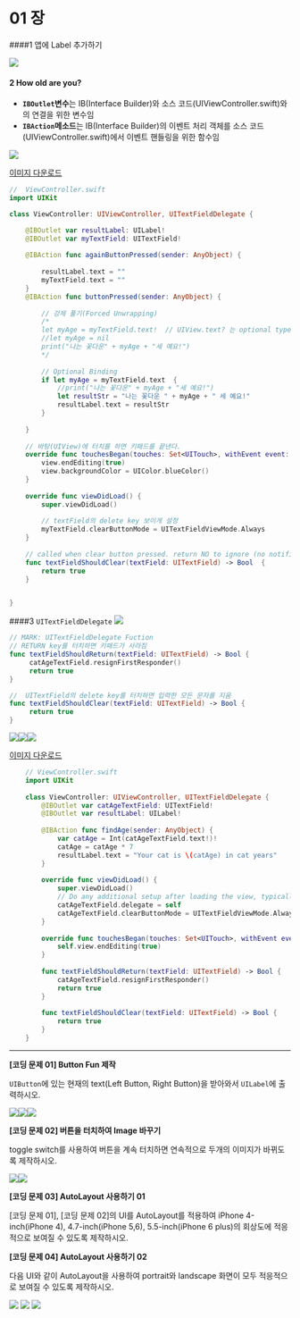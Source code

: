 # 01 장

####1 앱에 Label 추가하기

![](1_1.png)

 
#### 2 How old are you? 

* **`IBOutlet`변수**는 IB(Interface Builder)와 소스 코드(UIViewController.swift)와의 연결을 위한 변수임
* **`IBAction`메소드**는 IB(Interface Builder)의 이벤트 처리 객체를 소스 코드(UIViewController.swift)에서 이벤트 핸들링을 위한 함수임 

![](2_1.png)

[이미지 다운로드](https://dl.dropboxusercontent.com/u/11130733/Lec_2016_public/people.gif)
```swift
//  ViewController.swift
import UIKit

class ViewController: UIViewController, UITextFieldDelegate {

    @IBOutlet var resultLabel: UILabel!
    @IBOutlet var myTextField: UITextField!
    
    @IBAction func againButtonPressed(sender: AnyObject) {
        
        resultLabel.text = ""
        myTextField.text = ""
    }
    @IBAction func buttonPressed(sender: AnyObject) {
        
        // 강제 풀기(Forced Unwrapping)
        /*
        let myAge = myTextField.text!  // UIView.text? 는 optional type 임
        //let myAge = nil
        print("나는 꽃다운" + myAge + "세 예요!")
        */
        
        // Optional Binding
        if let myAge = myTextField.text  {
            //print("나는 꽃다운" + myAge + "세 예요!")
            let resultStr = "나는 꽃다운 " + myAge + " 세 예요!"
            resultLabel.text = resultStr
        }
        
    }
    
    // 바탕(UIView)에 터치를 하면 키패드를 끝낸다.
    override func touchesBegan(touches: Set<UITouch>, withEvent event: UIEvent?) {
        view.endEditing(true)
        view.backgroundColor = UIColor.blueColor()
    }
    
    override func viewDidLoad() {
        super.viewDidLoad()
        
        // textField의 delete key 보이게 설정
        myTextField.clearButtonMode = UITextFieldViewMode.Always
    }
    
    // called when clear button pressed. return NO to ignore (no notifications)
    func textFieldShouldClear(textField: UITextField) -> Bool  {
        return true
    }


}

```

####3 ```UITextFieldDelegate``` 
![](UITextFieldDelegate.png)

```Swift
// MARK: UITextFieldDelegate Fuction
// RETURN key를 터치하면 키패드가 사라짐  
func textFieldShouldReturn(textField: UITextField) -> Bool {
     catAgeTextField.resignFirstResponder() 
     return true        
}

//  UITextField의 delete key를 터치하면 입력한 모든 문자를 지움    
func textFieldShouldClear(textField: UITextField) -> Bool { 
     return true   
}
```

![](cat_year_1_1.png)![](cat_year_2_1.png)![](cat_year_3_1.png)

  
  [이미지 다운로드](https://dl.dropboxusercontent.com/u/11130733/Lec_2016_public/cat.png)
  
```swift
    // ViewController.swift
    import UIKit
    
    class ViewController: UIViewController, UITextFieldDelegate {
        @IBOutlet var catAgeTextField: UITextField!
        @IBOutlet var resultLabel: UILabel!
        
        @IBAction func findAge(sender: AnyObject) { 
            var catAge = Int(catAgeTextField.text!)!
            catAge = catAge * 7
            resultLabel.text = "Your cat is \(catAge) in cat years"
        }
        
        override func viewDidLoad() {
            super.viewDidLoad()
            // Do any additional setup after loading the view, typically from a nib.
            catAgeTextField.delegate = self
            catAgeTextField.clearButtonMode = UITextFieldViewMode.Always
        }
    
        override func touchesBegan(touches: Set<UITouch>, withEvent event: UIEvent?) {
            self.view.endEditing(true)
        }
        
        func textFieldShouldReturn(textField: UITextField) -> Bool {
            catAgeTextField.resignFirstResponder()
            return true
        }
        
        func textFieldShouldClear(textField: UITextField) -> Bool {
            return true
        }
    }
```

---


**[코딩 문제 01] Button Fun 제작**

`UIButton`에 있는 현재의 text(Left Button, Right Button)을 받아와서 `UILabel`에 출력하시오.
 
 ![](ButtonFun01.png)![](ButtonFun02.png)![](ButtonFun03.png)

**[코딩 문제 02] 버튼을 터치하여 Image 바꾸기**

toggle switch를 사용하여 버튼을 계속 터치하면 연속적으로 두개의 이미지가 바뀌도록 제작하시오.

![](ChangeIMG01_s.png)![](ChangeIMG02_s.png)

**[코딩 문제 03] AutoLayout 사용하기 01**

[코딩 문제 01], [코딩 문제 02]의 UI를 AutoLayout를 적용하여 iPhone 4-inch(iPhone 4), 4.7-inch(iPhone 5,6), 5.5-inch(iPhone 6 plus)의 회상도에 적응적으로 보여질 수 있도록 제작하시오.

**[코딩 문제 04] AutoLayout 사용하기 02**

다음 UI와 같이 AutoLayout을 사용하여 portrait와 landscape 화면이 모두 적응적으로 보여질 수 있도록 제작하시오.

![](HR_space01.jpg)
![](HR_space02-1.jpg)
![](HR_space03-01.jpg)

